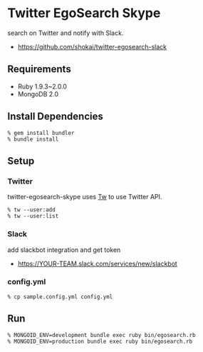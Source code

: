 Twitter EgoSearch Skype
=======================
search on Twitter and notify with Slack.

- https://github.com/shokai/twitter-egosearch-slack

Requirements
------------
- Ruby 1.9.3~2.0.0
- MongoDB 2.0


Install Dependencies
--------------------

    % gem install bundler
    % bundle install


Setup
-----

### Twitter
twitter-egosearch-skype uses [Tw](http://shokai.github.io/tw/) to use Twitter API.

    % tw --user:add
    % tw --user:list


### Slack
add slackbot integration and get token

- https://YOUR-TEAM.slack.com/services/new/slackbot


### config.yml

    % cp sample.config.yml config.yml


Run
---

    % MONGOID_ENV=development bundle exec ruby bin/egosearch.rb
    % MONGOID_ENV=production bundle exec ruby bin/egosearch.rb
